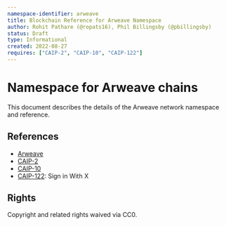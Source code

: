 ```yaml
---
namespace-identifier: arweave
title: Blockchain Reference for Arweave Namespace
author: Rohit Pathare (@ropats16), Phil Billingsby (@pbillingsby)
status: Draft
type: Informational
created: 2022-08-27
requires: ["CAIP-2", "CAIP-10", "CAIP-122"]
---
```


# Namespace for Arweave chains

This document describes the details of the Arweave network namespace and reference. 

## References

- [Arweave](https://github.com/ArweaveTeam/arweave-standards)
- [CAIP-2](https://github.com/ChainAgnostic/CAIPs/blob/master/CAIPs/caip-2.md)
- [CAIP-10](https://github.com/ChainAgnostic/CAIPs/blob/master/CAIPs/caip-10.md)
- [CAIP-122](https://github.com/ChainAgnostic/CAIPs/blob/master/CAIPs/caip-122.md): Sign in With X 

## Rights

Copyright and related rights waived via CC0.